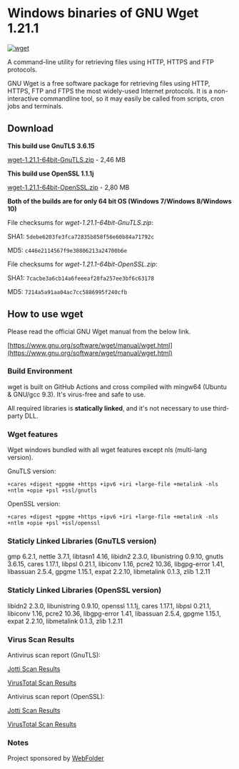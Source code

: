 # Windows binaries of GNU Wget 1.21.1

[![wget](https://github.com/webfolderio/wget-windows/actions/workflows/wget.yml/badge.svg)](https://github.com/webfolderio/wget-windows/actions/workflows/wget.yml)

A command-line utility for retrieving files using HTTP, HTTPS and FTP protocols.

GNU Wget is a free software package for retrieving files using HTTP, HTTPS, FTP
and FTPS the most widely-used Internet protocols. It is a non-interactive commandline tool,
so it may easily be called from scripts, cron jobs and terminals.

## Download

__This build use GnuTLS 3.6.15__

[wget-1.21.1-64bit-GnuTLS.zip](https://github.com/webfolderio/wget-windows/releases/download/1.21.1/wget-1.21.1-64bit-GnuTLS.zip) - 2,46 MB

__This build use OpenSSL 1.1.1j__

[wget-1.21.1-64bit-OpenSSL.zip](https://github.com/webfolderio/wget-windows/releases/download/1.21.1/wget-1.21.1-64bit-OpenSSL.zip) - 2,80 MB

__Both of the builds are for only 64 bit OS (Windows 7/Windows 8/Windows 10)__

File checksums for *wget-1.21.1-64bit-GnuTLS.zip*:

SHA1: `5debe6203fe3fca72835b858f56e60b84a71792c`

MD5: `c446e2114567f9e30806213a24700b6e`


File checksums for *wget-1.21.1-64bit-OpenSSL.zip*:

SHA1: `7cacbe3a6cb14a6feeeaf28fa257ee3bf6c63178`

MD5: `7214a5a91aa04ac7cc5886995f240cfb`

## How to use wget

Please read the official GNU Wget manual from the below link.

[https://www.gnu.org/software/wget/manual/wget.html](https://www.gnu.org/software/wget/manual/wget.html)

### Build Environment

wget is built on GitHub Actions and cross compiled with mingw64 (Ubuntu & GNU/gcc 9.3). It's virus-free and safe to use.

All required libraries is **statically linked**, and it's not necessary to use third-party DLL.


### Wget features

Wget windows bundled with all wget features except nls (multi-lang version).

GnuTLS version:

`+cares +digest +gpgme +https +ipv6 +iri +large-file +metalink -nls +ntlm +opie +psl +ssl/gnutls`

OpenSSL version:

`+cares +digest +gpgme +https +ipv6 +iri +large-file +metalink -nls +ntlm +opie +psl +ssl/openssl`

### Staticly Linked Libraries (GnuTLS version)

gmp 6.2.1, nettle 3.7.1, libtasn1 4.16, libidn2 2.3.0, libunistring 0.9.10, gnutls 3.6.15, cares 1.17.1, libpsl 0.21.1, libiconv 1.16, pcre2 10.36, libgpg-error 1.41, libassuan 2.5.4, gpgme 1.15.1, expat 2.2.10, libmetalink 0.1.3, zlib 1.2.11

### Staticly Linked Libraries (OpenSSL version)

libidn2 2.3.0, libunistring 0.9.10, openssl 1.1.1j, cares 1.17.1, libpsl 0.21.1, libiconv 1.16, pcre2 10.36, libgpg-error 1.41, libassuan 2.5.4, gpgme 1.15.1, expat 2.2.10, libmetalink 0.1.3, zlib 1.2.11

### Virus Scan Results

Antivirus scan report (GnuTLS):

[Jotti Scan Results](https://virusscan.jotti.org/en-US/filescanjob/i1cj28dwdl)

[VirusTotal Scan Results](https://www.virustotal.com/gui/url/f1dfd1ccec602dbddba570a5e0ff27bc86fbc2b2e261b5f32013549f10f38840/detection)

Antivirus scan report (OpenSSL):

[Jotti Scan Results](https://virusscan.jotti.org/en-US/filescanjob/8szxt4hrh7)

[VirusTotal Scan Results](https://www.virustotal.com/gui/url/a3a2e818bee30a2303a9e9e20014fec7ed54734ef18c3f238c21de35d885022c/detection)


### Notes

Project sponsored by [WebFolder](https://webfolder.io)
